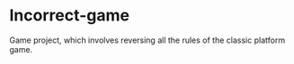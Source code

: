 # Incorrect-game
Game project, which involves reversing all the rules of the classic platform game.
